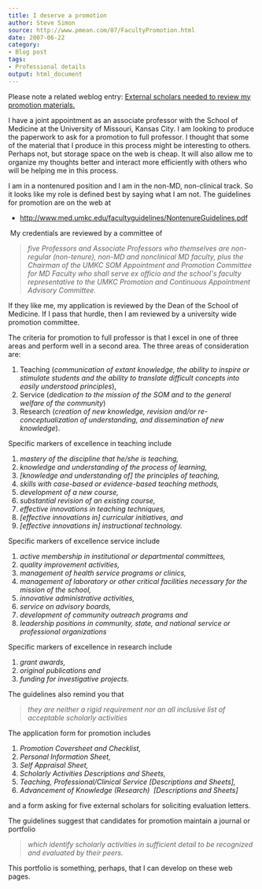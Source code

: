 ```yaml
---
title: I deserve a promotion
author: Steve Simon
source: http://www.pmean.com/07/FacultyPromotion.html
date: 2007-06-22
category:
- Blog post
tags:
- Professional details
output: html_document
---
```

Please note a related weblog entry: [External scholars needed to review
my promotion materials.](ExternalScholars.html)

I have a joint appointment as an associate professor with the School of
Medicine at the University of Missouri, Kansas City. I am looking to
produce the paperwork to ask for a promotion to full professor. I
thought that some of the material that I produce in this process might
be interesting to others. Perhaps not, but storage space on the web is
cheap. It will also allow me to organize my thoughts better and interact
more efficiently with others who will be helping me in this process.

I am in a nontenured position and I am in the non-MD, non-clinical
track. So it looks like my role is defined best by saying what I am not.
The guidelines for promotion are on the web at

-   <http://www.med.umkc.edu/facultyguidelines/NontenureGuidelines.pdf>

 My credentials are reviewed by a committee of

> *five Professors and Associate Professors who themselves are
> non-regular (non-tenure), non-MD and nonclinical MD faculty, plus the
> Chairman of the UMKC SOM Appointment and Promotion Committee for MD
> Faculty who shall serve ex officio and the school\'s faculty
> representative to the UMKC Promotion and Continuous Appointment
> Advisory Committee.*

If they like me, my application is reviewed by the Dean of the School of
Medicine. If I pass that hurdle, then I am reviewed by a university wide
promotion committee.

The criteria for promotion to full professor is that I excel in one of
three areas and perform well in a second area. The three areas of
consideration are:

1.  Teaching (*communication of extant knowledge, the ability to inspire
    or stimulate students and the ability to translate difficult
    concepts into easily understood principles*),
2.  Service (*dedication to the mission of the SOM and to the general
    welfare of the community*)
3.  Research (*creation of new knowledge, revision and/or
    re-conceptualization of understanding, and dissemination of new
    knowledge*).

Specific markers of excellence in teaching include

1.  *mastery of the discipline that he/she is teaching,*
2.  *knowledge and understanding of the process of learning,*
3.  *\[knowledge and understanding of\] the principles of teaching,*
4.  *skills with case-based or evidence-based teaching methods,*
5.  *development of a new course,*
6.  *substantial revision of an existing course,*
7.  *effective innovations in teaching techniques,*
8.  *\[effective innovations in\] curricular initiatives, and*
9.  *\[effective innovations in\] instructional technology.*

Specific markers of excellence service include

1.  *active membership in institutional or departmental committees,*
2.  *quality improvement activities,*
3.  *management of health service programs or clinics,*
4.  *management of laboratory or other critical facilities necessary for
    the mission of the school,*
5.  *innovative administrative activities,*
6.  *service on advisory boards,*
7.  *development of community outreach programs and*
8.  *leadership positions in community, state, and national service or
    professional organizations*

Specific markers of excellence in research include

1.  *grant awards,*
2.  *original publications and*
3.  *funding for investigative projects.*

The guidelines also remind you that

> *they are neither a rigid requirement nor an all inclusive list of
> acceptable scholarly activities*

The application form for promotion includes

1.  *Promotion Coversheet and Checklist,*
2.  *Personal Information Sheet,*
3.  *Self Appraisal Sheet,*
4.  *Scholarly Activities Descriptions and Sheets,*
5.  *Teaching, Professional/Clinical Service \[Descriptions and
    Sheets\],*
6.  *Advancement of Knowledge (Research)  \[Descriptions and Sheets\]*

and a form asking for five external scholars for soliciting evaluation
letters.

The guidelines suggest that candidates for promotion maintain a journal
or portfolio

> *which identify scholarly activities in sufficient detail to be
> recognized and evaluated by their peers.*

This portfolio is something, perhaps, that I can develop on these web
pages.
